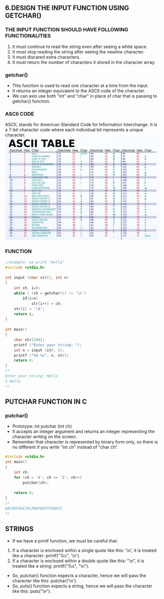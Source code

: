 ## 6.DESIGN THE INPUT FUNCTION USING GETCHAR()
### THE INPUT FUNCTION SHOULD HAVE FOLLOWING FUNCTIONALITIES
1. It must continue to read the string even after seeing a white space.
2. It must stop reading the string after seeing the newline character.
3. It must discared extra characters.
4. It must return the number of characters it stored in the character array.

### getchar()
- This function is used to read one character at a time from the input.
- It returns an integer equivalent to the ASCII code of the character.
- We can aslo use both "int" and "char" in place of char that is passing to getchar() function.

### ASCII CODE
ASCII, stands for American Standard Code for Information Interchange. It is a 7-bit character code where each individual bit represents a unique character.
![](./ASCIICODE.png)

### FUNCTION 
```C
//example: we print "Hello"
#include <stdio.h>

int input (char str[], int n)
{
    int ch, i=0;
    while ( (ch = getchar()) != '\n')
        if(i<n)
            str[i++] = ch;
    str[i] = '\0';
    return i;
}

int main()
{
    char str[100];
    printf ("Enter your string: ");
    int n = input (str, 5);
    printf ("%d %s", n, str);
    return 0;
}
/*
Enter your string: Hello
5 Hello
*/
```
## PUTCHAR FUNCTION IN C
### putchar()
- Prototype: int putchar (int ch)
- It accepts an integer argument and returns an integer representing the character writing on the screen.
- Remember that character is represented by binary form only, so there is no different if you write "int ch" instead of "char ch".
```C
#include <stdio.h>
int main()
{
    int ch;
    for (ch = 'A'; ch <= 'Z'; ch++)
        putchar(ch);

    return 0;
}
/*
ABCDEFGHIJKLMNOPQRSTUVWXYZ
*/
```

## STRINGS
- If we have a printf function, we must be careful that:
1. If a character is enclosed within a single quote like this: '\n', it is treated like a character: printf("%c", '\n').
2. If a character is enclosed within a double quote like this: "\n", it is treated like a string: printf("%s", "\n").
- So, putchar() function expects a character, hence we will pass the character like this: putchar('\n').
- So, puts() function expects a string, hence we will pass the character like this: puts("\n").
